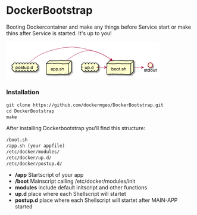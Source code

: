 # DockerBootstrap

Booting Dockercontainer and make any things before Service start or make thins after Service is started.
It's up to you!

![Architecture](docs/doboot-architektur.png)

### Installation

```
git clone https://github.com/dockermgeo/DockerBootstrap.git
cd DockerBootstrap
make
```

After installing Dockerbootstrap you'll find this structure:

```
/boot.sh
/app.sh (your appfile)
/etc/docker/modules/
/etc/docker/up.d/
/etc/docker/postup.d/
```
* **/app** Startscript of your app
* **/boot** Mainscript calling /etc/docker/modules/init
* **modules** include default initscript and other functions
* **up.d** place where each Shellscript will startet
* **postup.d** place where each Shellscript will startet after MAIN-APP started
